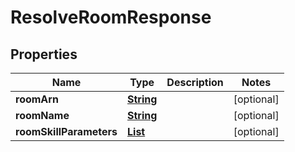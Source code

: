 

# ResolveRoomResponse


## Properties

| Name | Type | Description | Notes |
|------------ | ------------- | ------------- | -------------|
|**roomArn** | [**String**](String.md) |  |  [optional] |
|**roomName** | [**String**](String.md) |  |  [optional] |
|**roomSkillParameters** | [**List**](List.md) |  |  [optional] |



